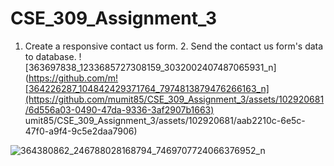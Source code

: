 
# CSE_309_Assignment_3
1. Create a responsive contact us form. 2. Send the contact us form's data to database.
![363697838_1233685727308159_3032002407487065931_n](https://github.com/m![364226287_104842429371764_7974813879476266163_n](https://github.com/mumit85/CSE_309_Assignment_3/assets/102920681/6d556a03-0490-47da-9336-3af2907b1663)
umit85/CSE_309_Assignment_3/assets/102920681/aab2210c-6e5c-47f0-a9f4-9c5e2daa7906)

![364380862_246788028168794_7469707724066376952_n](https://github.com/mumit85/CSE_309_Assignment_3/assets/102920681/46b8bfc4-f7c1-499c-b490-39285b31125f)

